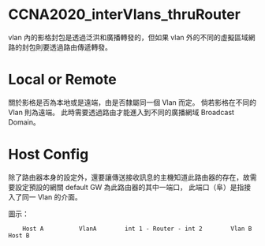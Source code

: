 # CCNA2020_interVlans_thruRouter

vlan 內的影格封包是透過泛洪和廣播轉發的，但如果 vlan 外的不同的虛擬區域網路的封包則要透過路由傳遞轉發。

# Local or Remote

關於影格是否為本地或是遠端，由是否隸屬同一個 Vlan 而定。
倘若影格在不同的 Vlan 則為遠端。
此時需要透過路由才能進入到不同的廣播網域 Broadcast Domain。

# Host Config

除了路由器本身的設定外，還要讓傳送接收訊息的主機知道此路由器的存在，故需要設定預設的網關 default GW 為此路由器的其中一端口，
此端口（阜）是指接入了同一 Vlan 的介面。


圖示：


        Host A          VlanA        int 1 - Router - int 2        Vlan B         Host B
